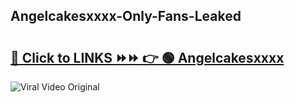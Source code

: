 
 ## Angelcakesxxxx-Only-Fans-Leaked

# <h2><a href="https://clipsfans.com/Angelcakesxxxx&ref=git">🔗 Click to LINKS ⏩⏩ 👉 🟢 Angelcakesxxxx </a></h2>

<a href="https://clipsfans.com/Angelcakesxxxx&ref=git" rel="nofollow" data-target="animated-image.originalLink"><img src="https://i.ibb.co.com/xMMVF88/686577567.gif" alt="Viral Video Original" style="max-width: 100%; display: inline-block;" data-target="animated-image.originalImage"></a>
